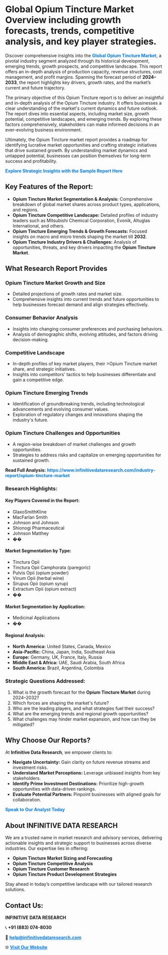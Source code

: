 <h1>Global Opium Tincture Market Overview including growth forecasts, trends, competitive analysis, and key player strategies.</h1>
<p>
Discover comprehensive insights into the 
<a href="https://www.infinitivedataresearch.com/industry-report/opium-tincture-market" rel="dofollow" style="color: #007BFF; text-decoration: none;"><strong>Global Opium Tincture Market</strong></a>, a pivotal industry segment analyzed through its historical development, emerging trends, growth prospects, and competitive landscape. This report offers an in-depth analysis of production capacity, revenue structures, cost management, and profit margins. Spanning the forecast period of <strong>2024–2033</strong>, the report highlights key drivers, growth rates, and the market’s current and future trajectory.
</p>
<p>
The primary objective of this Opium Tincture report is to deliver an insightful and in-depth analysis of the Opium Tincture industry. It offers businesses a clear understanding of the market's current dynamics and future outlook. The report dives into essential aspects, including market size, growth potential, competitive landscapes, and emerging trends. By exploring these factors comprehensively, stakeholders can make informed decisions in an ever-evolving business environment.
</p>
<p>
Ultimately, the Opium Tincture market report provides a roadmap for identifying lucrative market opportunities and crafting strategic initiatives that drive sustained growth. By understanding market dynamics and untapped potential, businesses can position themselves for long-term success and profitability.
</p>
<p>
<a href="https://www.infinitivedataresearch.com/request-sample/reportId=107830" style="color: #007BFF; text-decoration: none;"><strong>Explore Strategic Insights with the Sample Report Here</strong></a>
</p>

<h2>Key Features of the Report:</h2>
<ul>
<li><strong>Opium Tincture Market Segmentation & Analysis:</strong> Comprehensive breakdown of global market shares across product types, applications, and regions.</li>
<li><strong>Opium Tincture Competitive Landscape:</strong> Detailed profiles of industry leaders such as Mitsubishi Chemical Corporation, Evonik, Altuglas International, and others.</li>
<li><strong>Opium Tincture Emerging Trends & Growth Forecasts:</strong> Focused insights on macro and micro trends shaping the market till <strong>2032</strong>.</li>
<li><strong>Opium Tincture Industry Drivers & Challenges:</strong> Analysis of opportunities, threats, and key drivers impacting the <strong>Opium Tincture Market</strong>.</li>
</ul>

<h2>What Research Report Provides</h2>
<h3>Opium Tincture Market Growth and Size</h3>
<ul>
<li>Detailed projections of growth rates and market size.</li>
<li>Comprehensive insights into current trends and future opportunities to help businesses forecast demand and align strategies effectively.</li>
</ul>

<h3>Consumer Behavior Analysis</h3>
<ul>
<li>Insights into changing consumer preferences and purchasing behaviors.</li>
<li>Analysis of demographic shifts, evolving attitudes, and factors driving decision-making.</li>
</ul>

<h3>Competitive Landscape</h3>
<ul>
<li>In-depth profiles of key market players, their >Opium Tincture market share, and strategic initiatives.</li>
<li>Insights into competitors' tactics to help businesses differentiate and gain a competitive edge.</li>
</ul>

<h3>Opium Tincture Emerging Trends</h3>
<ul>
<li>Identification of groundbreaking trends, including technological advancements and evolving consumer values.</li>
<li>Exploration of regulatory changes and innovations shaping the industry's future.</li>
</ul>

<h3>Opium Tincture Challenges and Opportunities</h3>
<ul>
<li>A region-wise breakdown of market challenges and growth opportunities.</li>
<li>Strategies to address risks and capitalize on emerging opportunities for sustained growth.</li>
</ul>
<p><strong>Read Full Analysis:</strong> <a href="https://www.infinitivedataresearch.com/industry-report/opium-tincture-market" rel="dofollow" style="color: #007BFF; text-decoration: none;"><strong>https://www.infinitivedataresearch.com/industry-report/opium-tincture-market</strong></a></p>
<h3>Research Highlights:</h3>
<h4>Key Players Covered in the Report:</h4>
<ul><li>GlaxoSmithKline</li><li>MacFarlan Smith</li><li>Johnson and Johnson</li><li>Shionogi Pharmaceutical</li><li>Johnson Matthey</li><li>��</li></ul>
<h4>Market Segmentation by Type:</h4>
<ul><li>Tinctura Opii</li><li>Tinctura Opii Camphorata (paregoric)</li><li>Pulvis Opii (opium powder)</li><li>Vinum Opii (herbal wine)</li><li>Sirupus Opii (opium syrup)</li><li>Extractum Opii (opium extract)</li><li>��</li></ul>
<h4>Market Segmentation by Application:</h4>
<ul><li>Medicinal Applications</li><li>��</li></ul>

<h4>Regional Analysis:</h4>
<ul>
<li><strong>North America:</strong> United States, Canada, Mexico</li>
<li><strong>Asia-Pacific:</strong> China, Japan, India, Southeast Asia</li>
<li><strong>Europe:</strong> Germany, UK, France, Italy, Russia</li>
<li><strong>Middle East & Africa:</strong> UAE, Saudi Arabia, South Africa</li>
<li><strong>South America:</strong> Brazil, Argentina, Colombia</li>
</ul>

<h3>Strategic Questions Addressed:</h3>
<ol>
<li>What is the growth forecast for the <strong>Opium Tincture Market</strong> during 2024–2032?</li>
<li>Which forces are shaping the market's future?</li>
<li>Who are the leading players, and what strategies fuel their success?</li>
<li>What are the emerging trends and regional growth opportunities?</li>
<li>What challenges may hinder market expansion, and how can they be mitigated?</li>
</ol>

<h2>Why Choose Our Reports?</h2>
<p>At <strong>Infinitive Data Research</strong>, we empower clients to:</p>
<ul>
<li><strong>Navigate Uncertainty:</strong> Gain clarity on future revenue streams and investment risks.</li>
<li><strong>Understand Market Perceptions:</strong> Leverage unbiased insights from key stakeholders.</li>
<li><strong>Identify Prime Investment Destinations:</strong> Prioritize high-growth opportunities with data-driven rankings.</li>
<li><strong>Evaluate Potential Partners:</strong> Pinpoint businesses with aligned goals for collaboration.</li>
</ul>
<p><a href="https://www.infinitivedataresearch.com/industry-report/opium-tincture-market" rel="dofollow" style="color: #007BFF; text-decoration: none;"><strong>Speak to Our Analyst Today</strong></a></p>

<h2>About INFINITIVE DATA RESEARCH</h2>
<p>We are a trusted name in market research and advisory services, delivering actionable insights and strategic support to businesses across diverse industries. Our expertise lies in offering:</p>
<ul>
<li><strong>Opium Tincture Market Sizing and Forecasting</strong></li>
<li><strong>Opium Tincture Competitive Analysis</strong></li>
<li><strong>Opium Tincture Customer Research</strong></li>
<li><strong>Opium Tincture Product Development Strategies</strong></li>
</ul>
<p>Stay ahead in today’s competitive landscape with our tailored research solutions.</p>

<h2>Contact Us:</h2>
<p><strong>INFINITIVE DATA RESEARCH</strong></p>
<p>📞 <strong>+91 (883) 074-8030</strong></p>
<p>📧 <strong><a href="mailto:help@infinitivedataresearch.com" style="color: #007BFF;">help@infinitivedataresearch.com</a></strong></p>
<p>🌐 <strong><a href="https://www.infinitivedataresearch.com" rel="dofollow" style="color: #007BFF;">Visit Our Website</a></strong></p>